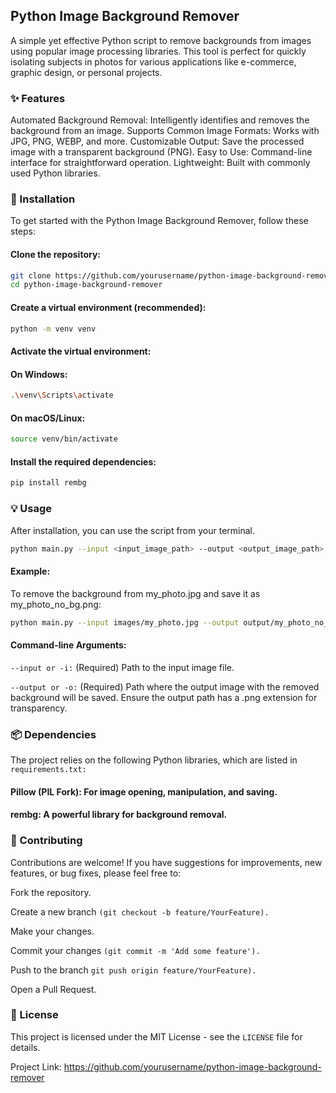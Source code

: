 ## Python Image Background Remover
A simple yet effective Python script to remove backgrounds from images using popular image processing libraries. This tool is perfect for quickly isolating subjects in photos for various applications like e-commerce, graphic design, or personal projects.

### ✨ Features<br>
Automated Background Removal: Intelligently identifies and removes the background from an image.
Supports Common Image Formats: Works with JPG, PNG, WEBP, and more.
Customizable Output: Save the processed image with a transparent background (PNG).
Easy to Use: Command-line interface for straightforward operation. 
Lightweight: Built with commonly used Python libraries.<br>  
 
### 🚀 Installation
To get started with the Python Image Background Remover, follow these steps: 

#### Clone the repository: 
```bash
git clone https://github.com/yourusername/python-image-background-remover.git
cd python-image-background-remover
``` 
#### Create a virtual environment (recommended):
```bash
python -m venv venv
```
#### Activate the virtual environment:

#### On Windows:
```bash
.\venv\Scripts\activate
````
#### On macOS/Linux:
```bash
source venv/bin/activate
```
#### Install the required dependencies:
```bash
pip install rembg
```
### 💡 Usage

After installation, you can use the script from your terminal.
```bash
python main.py --input <input_image_path> --output <output_image_path>
```
#### Example:

To remove the background from my_photo.jpg and save it as my_photo_no_bg.png:
```bash
python main.py --input images/my_photo.jpg --output output/my_photo_no_bg.png
```
#### Command-line Arguments:

```--input or -i:``` (Required) Path to the input image file.

```--output or -o:``` (Required) Path where the output image with the removed background will be saved. Ensure the output path has a .png extension for transparency.
<br>
### 📦 Dependencies
The project relies on the following Python libraries, which are listed in ```requirements.txt:```

#### Pillow (PIL Fork): For image opening, manipulation, and saving.

#### rembg: A powerful library for background removal.<br>

### 🤝 Contributing
Contributions are welcome! If you have suggestions for improvements, new features, or bug fixes, please feel free to:

Fork the repository.

Create a new branch ```(git checkout -b feature/YourFeature).```

Make your changes.

Commit your changes ```(git commit -m 'Add some feature').```

Push to the branch ```git push origin feature/YourFeature).```

Open a Pull Request.<br>

### 📄 License
This project is licensed under the MIT License - see the ```LICENSE``` file for details.



Project Link: https://github.com/yourusername/python-image-background-remover
